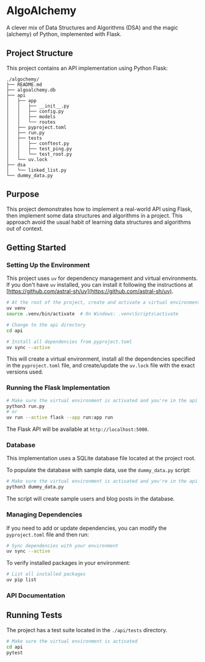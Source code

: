 # AlgoAlchemy

A clever mix of Data Structures and Algorithms (DSA) and the magic (alchemy) of Python, implemented with Flask.

## Project Structure

This project contains an API implementation using Python Flask:

```
./algochemy/
├── README.md
├── algoalchemy.db
├── api
│   ├── app
│   │   ├── __init__.py
│   │   ├── config.py
│   │   ├── models
│   │   └── routes
│   ├── pyproject.toml
│   ├── run.py
│   ├── tests
│   │   ├── conftest.py
│   │   ├── test_ping.py
│   │   └── test_root.py
│   └── uv.lock
├── dsa
│   └── linked_list.py
└── dummy_data.py
```

## Purpose

This project demonstrates how to implement a real-world API using Flask, then implement some data structures and algorithms in a project.
This approach avoid the usual habit of learning data structures and algorithms out of context.

## Getting Started

### Setting Up the Environment

This project uses `uv` for dependency management and virtual environments. If you don't have `uv` installed, you can install it following the instructions at [https://github.com/astral-sh/uv](https://github.com/astral-sh/uv).

```bash
# At the root of the project, create and activate a virtual environment
uv venv
source .venv/bin/activate  # On Windows: .venv\Scripts\activate

# Change to the api directory
cd api

# Install all dependencies from pyproject.toml
uv sync --active
```

This will create a virtual environment, install all the dependencies specified in the `pyproject.toml` file, and create/update the `uv.lock` file with the exact versions used.

### Running the Flask Implementation

```bash
# Make sure the virtual environment is activated and you're in the api directory
python3 run.py
# or
uv run --active flask --app run:app run
```

The Flask API will be available at `http://localhost:5000`.

### Database

This implementation uses a SQLite database file located at the project root.

To populate the database with sample data, use the `dummy_data.py` script:

```bash
# Make sure the virtual environment is activated and you're in the api directory
python3 dummy_data.py
```

The script will create sample users and blog posts in the database.

### Managing Dependencies

If you need to add or update dependencies, you can modify the `pyproject.toml` file and then run:

```bash
# Sync dependencies with your environment
uv sync --active
```

To verify installed packages in your environment:

```bash
# List all installed packages
uv pip list
```

### API Documentation

<!-- TODO -->

## Running Tests

The project has a test suite located in the `./api/tests` directory.

```bash
# Make sure the virtual environment is activated
cd api
pytest
```
